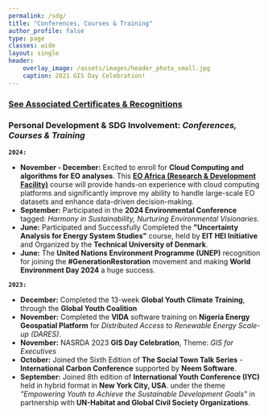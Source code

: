 ```yaml
---
permalink: /sdg/
title: "Conferences, Courses & Training"
author_profile: false
type: page
classes: wide
layout: single
header:
    overlay_image: /assets/images/header_photo_small.jpg
    caption: 2021 GIS Day Celebration!
---
```

### [See Associated Certificates & Recognitions](https://drive.google.com/file/d/1RHp71xfsW_uHDJtACXqliOICnyUUf80X/view?usp=sharing)
### Personal Development & SDG Involvement: *Conferences, Courses & Training*

 **`2024:`**

* **November - December:** Excited to enroll for **Cloud Computing and algorithms for EO analyses**. This **[EO Africa (Research & Development Facility)](https://www.eoafrica-rd.org/)** course will provide hands-on experience with cloud computing platforms and significantly improve my ability to handle large-scale EO datasets and enhance data-driven decision-making.
* **September:** Participated in the **2024 Environmental Conference** tagged: *Harmony in Sustainability, Nurturing Environmental Visionaries*.
* **June:** Participated and Successfully Completed the **"Uncertainty Analysis for Energy System Studies"** course, held by **EIT HEI Initiative** and Organized by the **Technical University of Denmark**.
* **June:** The **United Nations Environment Programme (UNEP)** recognition for joining the **#GenerationRestoration** movement and making **World Environment Day 2024** a huge success.

**`2023:`**

* **December:** Completed the 13-week **Global Youth Climate Training**, through the **Global Youth Coalition**
* **November:** Completed the **VIDA** software training on **Nigeria Energy Geospatial Platform** for *Distributed Access to Renewable Energy Scale-up (DARES)*.
* **November:** NASRDA 2023 **GIS Day Celebration**, Theme: *GIS for Executives*
* **October:** Joined the Sixth Edition of **The Social Town Talk Series** - **International Carbon Conference** supported by **Neem Software**.
* **September:** Joined 8th edition of **International Youth Conference (IYC)** held in hybrid format in **New York City, USA**. under the theme *"Empowering Youth to Achieve the Sustainable Development Goals"* in partnership with **UN-Habitat and Global Civil Society Organizations**.





<!-- * **Januray 2024:** Our OpenET benchmark paper, where I'm a co-author, is published at [Nature Water](https://www.nature.com/articles/s44221-023-00181-7), offering rigorous assesmsnet of satellite-derived evapotranspiration for resources management.
* **December 2023:** For the second year in a row, hosted our innovative session on "Emerging Machine Learning Approaches for Process Understanding in Ecosystem Sciences" at AGU.
* **December 2023:** Presented our CEDAR-GPP dataset at the AGU, offering vital spatiotemporal estimates of GPP that incorporates the CO2 fertilization effect.
* **October 2023:** Our preprint, “CEDAR-GPP: Spatiotemporally Upscaled Estimates of Gross Primary Productivity Incorporating CO2 Fertilization,” is now under discussion at _[Earth System Science Data](https://essd.copernicus.org/preprints/essd-2023-337/)_.
* **September 2023:** Excited to announce our preprint, “Using Automated Machine Learning for the Upscaling of Gross Primary Productivity,” is currently under discussion at _[Biogeosciences](https://bg.copernicus.org/preprints/bg-2023-141/)_.
* **August 2023:** Presented our recent findings on atmospheric CO2 impacts on global photosynthesis at the _ESA Annual Meeting_ in Portland, Oregon.
* **July 2023:** Delivered a presentation on our work and perspectives on high-resolution satellite LAI data products at _IGARSS 2023_ in Pasadena, CA.
* **June 2023:** A team of master's students under my guidance presented our collaborative work, _"Upscaling Global Hourly GPP with Temporal Fusion Transformer,"_ at the CVPR MultiEarth 2023 Workshop. [paper](link) -->
